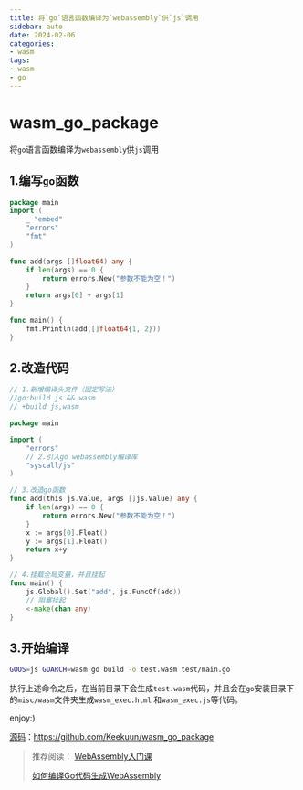 ```yaml
---
title: 将`go`语言函数编译为`webassembly`供`js`调用
sidebar: auto
date: 2024-02-06
categories:
- wasm
tags:
- wasm
- go
---
```


# wasm_go_package

将`go`语言函数编译为`webassembly`供`js`调用

## 1.编写`go`函数

```go
package main
import (
	_ "embed"
	"errors"
	"fmt"
)

func add(args []float64) any {
	if len(args) == 0 {
		return errors.New("参数不能为空！")
	}
	return args[0] + args[1]
}

func main() {
	fmt.Println(add([]float64{1, 2}))
}
```

## 2.改造代码

```go
// 1.新增编译头文件（固定写法）
//go:build js && wasm
// +build js,wasm

package main

import (
	"errors"
	// 2.引入go webassembly编译库
	"syscall/js"
)

// 3.改造go函数
func add(this js.Value, args []js.Value) any {
	if len(args) == 0 {
		return errors.New("参数不能为空！")
	}
	x := args[0].Float()
	y := args[1].Float()
	return x+y
}

// 4.挂载全局变量，并且挂起
func main() {
	js.Global().Set("add", js.FuncOf(add))
	// 阻塞挂起
	<-make(chan any)
}
```

## 3.开始编译

```bash
GOOS=js GOARCH=wasm go build -o test.wasm test/main.go
```

执行上述命令之后，在当前目录下会生成`test.wasm`代码，并且会在`go`安装目录下的`misc/wasm`文件夹生成`wasm_exec.html`
和`wasm_exec.js`等代码。

enjoy:)

[源码](https://github.com/Keekuun/wasm_go_package)：https://github.com/Keekuun/wasm_go_package

>
>  推荐阅读：
> [WebAssembly入门课](https://wasmdev.cn/course/)
>
> [如何编译Go代码生成WebAssembly](https://wasmdev.cn/guide/get-started-go/how-to-compile-go-to-wasm.html)
